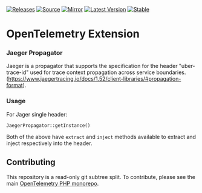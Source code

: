 [![Releases](https://img.shields.io/badge/releases-purple)](https://github.com/opentelemetry-php/extension-propagator-jaeger/releases)
[![Source](https://img.shields.io/badge/source-extension--propagator--jaeger-green)](https://github.com/open-telemetry/opentelemetry-php/tree/main/src/Extension/Propagator/Jaeger)
[![Mirror](https://img.shields.io/badge/mirror-opentelemetry--php:extension--propagator--jaeger-blue)](https://github.com/opentelemetry-php/extension-propagator-jaeger)
[![Latest Version](http://poser.pugx.org/open-telemetry/extension-propagator-jaeger/v/unstable)](https://packagist.org/packages/open-telemetry/extension-propagator-jaeger/)
[![Stable](http://poser.pugx.org/open-telemetry/extension-propagator-jaeger/v/stable)](https://packagist.org/packages/open-telemetry/extension-propagator-jaeger/)

# OpenTelemetry Extension
### Jaeger Propagator

Jaeger is a propagator that supports the specification for the header "uber-trace-id" used for trace context propagation across
service boundaries.(https://www.jaegertracing.io/docs/1.52/client-libraries/#propagation-format).

### Usage
For Jager single header:
```text
JaegerPropagator::getInstance()
```

Both of the above have `extract` and `inject` methods available to extract and inject respectively into the
header.

## Contributing

This repository is a read-only git subtree split.
To contribute, please see the main [OpenTelemetry PHP monorepo](https://github.com/open-telemetry/opentelemetry-php).
